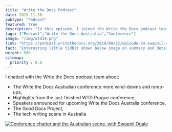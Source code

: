 ```yaml
---
title: "Write the Docs Podcast"
date: 2019-11-30
pubtype: "Podcast"
featured: true
description: "In this episode, I joined the Write the Docs podcast team to talk about the Write the Docs Australian conference and more."
tags: ["Podcast","Write the Docs Australia","Conference"]
image: "/img/wtd19.png"
link: "https://podcast.writethedocs.org/2019/09/22/episode-24-swapnil-and-wtd-australia/"
fact: "Interesting little tidbit shown below image on summary and detail page"
weight: 500
sitemap:
  priority : 0.8
---
```


I chatted with the Write the Docs podcast team about:

- The Write the Docs Australian conference more wind-downs and ramp-ups,
- Highlights from the just-finished WTD Prague conference,
- Speakers announced for upcoming Write the Docs Australia conference,
- The Good Docs Project,
- The tech writing scene in Australia

[![Conference chatter and the Australian scene, with Swapnil Ogale](https://img.youtube.com/vi/Qh1nlOluy1E/0.jpg)](https://youtu.be/Qh1nlOluy1E)
